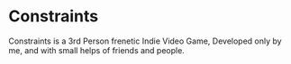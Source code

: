 # Constraints
Constraints is a 3rd Person frenetic Indie Video Game, Developed only by me, and with small helps of friends and people.
